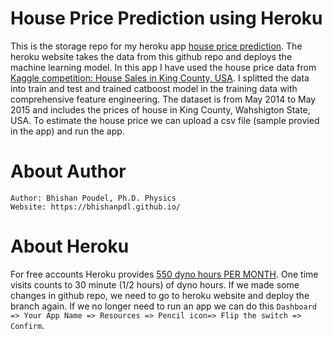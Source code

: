 # House Price Prediction using Heroku
This is the storage repo for my heroku app [house price prediction](https://deploy-house-price.herokuapp.com/).
The heroku website takes the data from this github repo and deploys the machine learning model. In this app I have used the house price data from [Kaggle competition:  House Sales in King County, USA](https://www.kaggle.com/harlfoxem/housesalesprediction). I splitted the data into train and test and trained catboost model in the training data with comprehensive feature engineering. The dataset is from May 2014 to May 2015 and includes the prices of house in King County, Wahshigton State, USA. To estimate the house price we can upload a csv file (sample provied in the app) and run the app.

# About Author
```
Author: Bhishan Poudel, Ph.D. Physics
Website: https://bhishanpdl.github.io/
```

# About Heroku
For free accounts Heroku provides [550 dyno hours PER MONTH](https://devcenter.heroku.com/articles/free-dyno-hours). One time visits counts to 30 minute (1/2 hours) of dyno hours. If we made some changes in github repo, we need to go to heroku website and deploy the branch again. If we no longer need to run an app we can do this `Dashboard => Your App Name => Resources => Pencil icon=> Flip the switch => Confirm`.

